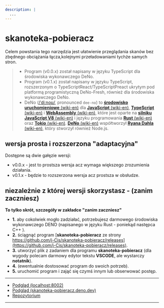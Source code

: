 ```yaml
---
description: |
  ...
---
```


# skanoteka-pobieracz

Celem powstania tego narzędzia jest ułatwienie przeglądania skanów bez zbędnego obciążania łącza,kolejnymi przeładowaniami tychże samych stron.

> - Program (v0.0.x) został napisany w języku TypeScript dla środowiska wykonawczego DeNo.
> - Program (v0.1.x) został napisany w języku TypeScript, rozszerzonym o TypeScriptReact/TypeScriptPreact ukrytym pod platformą programistyczną DeNo-Fresh, również dla środowiska wykonawczego DeNo.
> - DeNo ([/ˈdiːnoʊ/](http://ipa-reader.xyz/?text=%CB%88di%CB%90no%CA%8A), pronounced
`dee-no`) to [**środowisko uruchomieniowe** (wiki-en)](https://en.wikipedia.org/wiki/Runtime_system) dla [**JavaScript** (wiki-en)](https://en.wikipedia.org/wiki/JavaScript), [**TypeScript** (wiki-en)](https://en.wikipedia.org/wiki/TypeScript) i [**WebAssembly** (wiki-en)](https://en.wikipedia.org/wiki/WebAssembly), które jest oparte na [**silniku JavaScript V8** (wiki-en)](https://en.wikipedia.org/wiki/V8_(JavaScript_engine)) i języku programowania [**Rust** (wiki-en)](https://en.wikipedia.org/wiki/Rust_(programming_language)) oraz [**Tokio** (wiki-en)](https://en.wikipedia.org/wiki/Tokio_(software)). [**DeNo** (wiki-en)](https://en.wikipedia.org/wiki/Deno_(software)) współtworzył [**Ryana Dahla** (wiki-en)](https://en.wikipedia.org/wiki/Ryan_Dahl), który stworzył również Node.js.

## wersja prosta i rozszerzona "adaptacyjna"

Dostępne są dwie gałęzie wersji:

- v0.0.x - jest to prostsza wersja acz wymaga większego zrozumienia działania.
- v0.1.x - będzie to rozszerzona wersja acz prostsza w obsłudze.

## niezależnie z której wersji skorzystasz - (zanim zaczniesz)

**To tylko skrót, szczegóły w zakładce "zanim zaczniesz"**

- **1.** aby cokolwiek mogło zadziałać, potrzebujesz darmowego środowiska wykonawczego DENO (napisanego w języku Rust - poniekąd następca C++ ).
- **2.** ściągnąć program [**skanoteka-pobieracz** ze strony https://github.com/j-Cis/skanoteka-pobieracz/releases](https://github.com/j-Cis/skanoteka-pobieracz/releases).
- **3.** utworzyć plik z zadaniem dla programu **skanoteka-pobieracz** (dla wygody polecam darmowy edytor tekstu **VSCODE**, ale wystarczy **notatnik**).
- **4.** (ewentualnie dostosować program do swoich potrzeb).
- **5.** uruchomić program i zająć się czymś innym lub obserwować postęp.

---

- [Podgląd (localhost:8002)](http://localhost:8002/)
- [Podgląd (skanoteka-pobieracz.deno.dev)](https://skanoteka-pobieracz.deno.dev/)
- [Repozytorium](https://github.com/j-Cis/skanoteka-pobieracz)

---
